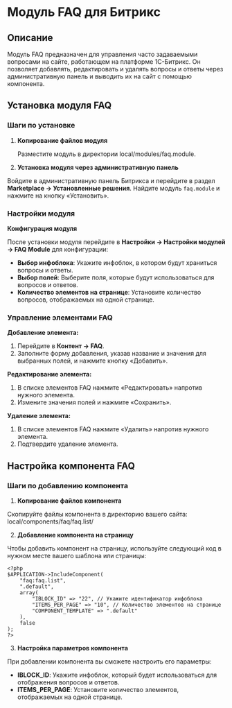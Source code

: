 # Модуль FAQ для Битрикс

## Описание

Модуль FAQ предназначен для управления часто задаваемыми вопросами на сайте, работающем на платформе 1С-Битрикс. Он позволяет добавлять, редактировать и удалять вопросы и ответы через административную панель и выводить их на сайт с помощью компонента.

## Установка модуля FAQ

### Шаги по установке

1. **Копирование файлов модуля**

   Разместите модуль в директории local/modules/faq.module.

2. **Установка модуля через административную панель**

Войдите в административную панель Битрикса и перейдите в раздел **Marketplace -> Установленные решения**. Найдите модуль `faq.module` и нажмите на кнопку «Установить».

### Настройки модуля

**Конфигурация модуля**

После установки модуля перейдите в **Настройки -> Настройки модулей -> FAQ Module** для конфигурации:

- **Выбор инфоблока**: Укажите инфоблок, в котором будут храниться вопросы и ответы.
- **Выбор полей**: Выберите поля, которые будут использоваться для вопросов и ответов.
- **Количество элементов на странице**: Установите количество вопросов, отображаемых на одной странице.

### Управление элементами FAQ

**Добавление элемента:**

1. Перейдите в **Контент -> FAQ**.
2. Заполните форму добавления, указав название и значения для выбранных полей, и нажмите кнопку «Добавить».

**Редактирование элемента:**

1. В списке элементов FAQ нажмите «Редактировать» напротив нужного элемента.
2. Измените значения полей и нажмите «Сохранить».

**Удаление элемента:**

1. В списке элементов FAQ нажмите «Удалить» напротив нужного элемента.
2. Подтвердите удаление элемента.

## Настройка компонента FAQ

### Шаги по добавлению компонента

1. **Копирование файлов компонента**

Скопируйте файлы компонента в директорию вашего сайта: local/components/faq/faq.list/


2. **Добавление компонента на страницу**

Чтобы добавить компонент на страницу, используйте следующий код в нужном месте вашего шаблона или страницы:

```
<?php
$APPLICATION->IncludeComponent(
    "faq:faq.list", 
    ".default", 
    array(
        "IBLOCK_ID" => "22", // Укажите идентификатор инфоблока
        "ITEMS_PER_PAGE" => "10", // Количество элементов на странице
        "COMPONENT_TEMPLATE" => ".default"
    ),
    false
);
?>
```

3. **Настройка параметров компонента**

При добавлении компонента вы сможете настроить его параметры:

- **IBLOCK_ID**: Укажите инфоблок, который будет использоваться для отображения вопросов и ответов.
- **ITEMS_PER_PAGE**: Установите количество элементов, отображаемых на одной странице.

